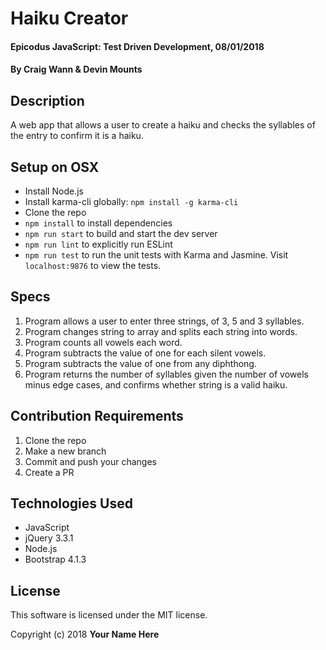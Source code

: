 # Haiku Creator

#### Epicodus JavaScript: Test Driven Development, 08/01/2018

#### By Craig Wann & Devin Mounts

## Description

A web app that allows a user to create a haiku and checks the syllables of the entry to confirm it is a haiku.

## Setup on OSX

* Install Node.js
* Install karma-cli globally: `npm install -g karma-cli`
* Clone the repo
* `npm install` to install dependencies
* `npm run start` to build and start the dev server
* `npm run lint` to explicitly run ESLint
* `npm run test` to run the unit tests with Karma and Jasmine. Visit `localhost:9876` to view the tests.

## Specs
1. Program allows a user to enter three strings, of 3, 5 and 3 syllables.
1. Program changes string to array and splits each string into words.
1. Program counts all vowels each word.
1. Program subtracts the value of one for each silent vowels.
1. Program subtracts the value of one from any diphthong.
1. Program returns the number of syllables given the number of vowels minus edge cases, and confirms whether string is a valid haiku.

## Contribution Requirements

1. Clone the repo
1. Make a new branch
1. Commit and push your changes
1. Create a PR

## Technologies Used

* JavaScript
* jQuery 3.3.1
* Node.js
* Bootstrap 4.1.3

## License

This software is licensed under the MIT license.

Copyright (c) 2018 **Your Name Here**
